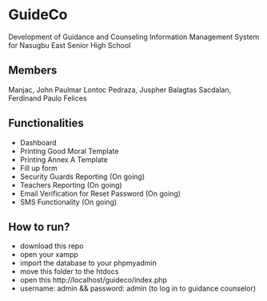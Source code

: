 # GuideCo 
Development of Guidance and Counseling Information Management System for Nasugbu East Senior High School
## Members
Manjac, John Paulmar Lontoc
Pedraza, Juspher Balagtas
Sacdalan, Ferdinand Paulo Felices 
## Functionalities
- Dashboard
- Printing Good Moral Template
- Printing Annex A Template
- Fill up form
- Security Guards Reporting (On going)
- Teachers Reporting (On going)
- Email Verification for Reset Password (On going)
- SMS Functionality (On going)
## How to run?
- download this repo
- open your xampp
- import the database to your phpmyadmin
- move this folder to the htdocs
- open this http://localhost/guideco/index.php
- username: admin && password: admin (to log in to guidance counselor)
